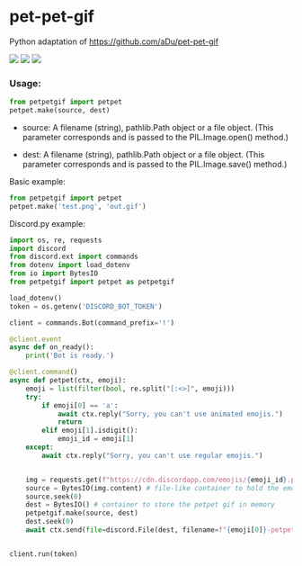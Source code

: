 # pet-pet-gif
Python adaptation of https://github.com/aDu/pet-pet-gif  

![](https://raw.githubusercontent.com/camprevail/pet-pet-gif/main/example/froge-petpet.gif)
![](https://raw.githubusercontent.com/camprevail/pet-pet-gif/main/example/oshaberi-petpet.gif)
![](https://raw.githubusercontent.com/camprevail/pet-pet-gif/main/example/sadcat-petpet.gif)


### Usage:
```py
from petpetgif import petpet  
petpet.make(source, dest)
```
- source:  A filename (string), pathlib.Path object or a file object. (This parameter corresponds
           and is passed to the PIL.Image.open() method.)
   

- dest: A filename (string), pathlib.Path object or a file object. (This parameter corresponds
           and is passed to the PIL.Image.save() method.)
  
Basic example:
```py
from petpetgif import petpet
petpet.make('test.png', 'out.gif')
```

Discord.py example:
```py
import os, re, requests
import discord
from discord.ext import commands
from dotenv import load_dotenv
from io import BytesIO
from petpetgif import petpet as petpetgif

load_dotenv()
token = os.getenv('DISCORD_BOT_TOKEN')

client = commands.Bot(command_prefix='!')

@client.event
async def on_ready():
    print('Bot is ready.')

@client.command()
async def petpet(ctx, emoji):
    emoji = list(filter(bool, re.split("[:<>]", emoji)))
    try:
        if emoji[0] == 'a':
            await ctx.reply("Sorry, you can't use animated emojis.")
            return
        elif emoji[1].isdigit():
            emoji_id = emoji[1]
    except:
        await ctx.reply("Sorry, you can't use regular emojis.")


    img = requests.get(f"https://cdn.discordapp.com/emojis/{emoji_id}.png")
    source = BytesIO(img.content) # file-like container to hold the emoji in memory
    source.seek(0)
    dest = BytesIO() # container to store the petpet gif in memory
    petpetgif.make(source, dest)
    dest.seek(0)
    await ctx.send(file=discord.File(dest, filename=f"{emoji[0]}-petpet.gif"))


client.run(token)
```